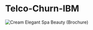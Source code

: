 # Telco-Churn-IBM

![Cream Elegant Spa   Beauty (Brochure)](https://user-images.githubusercontent.com/45899874/157345409-ce0d45de-12db-4fd1-a81e-366909717d2a.png)
